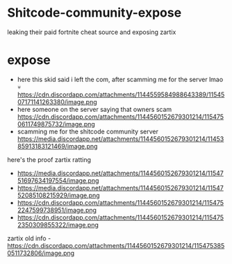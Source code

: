 # Shitcode-community-expose
leaking their paid fortnite cheat source and exposing zartix


# expose
- here this skid said i left the com, after scamming me for the server lmao :skull:
https://cdn.discordapp.com/attachments/1144559584988643389/1154507171141263380/image.png
- here someone on the server saying that owners scam
https://cdn.discordapp.com/attachments/1144560152679301214/1154750611749875732/image.png
- scamming me for the shitcode community server
https://media.discordapp.net/attachments/1144560152679301214/1145385913183121469/image.png


here's the proof zartix ratting
- https://media.discordapp.net/attachments/1144560152679301214/1154751697634197554/image.png
- https://media.discordapp.net/attachments/1144560152679301214/1154752085108215929/image.png
- https://cdn.discordapp.com/attachments/1144560152679301214/1154752247599738951/image.png
- https://cdn.discordapp.com/attachments/1144560152679301214/1154752350309855322/image.png

zartix old info - https://cdn.discordapp.com/attachments/1144560152679301214/1154753850511732806/image.png
